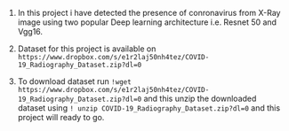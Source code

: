 1. In this project i have detected the presence of conronavirus from X-Ray image using two popular Deep learning architecture i.e. Resnet 50 and Vgg16.<br/>

2. Dataset for this project is available on ```https://www.dropbox.com/s/e1r2laj50nh4tez/COVID-19_Radiography_Dataset.zip?dl=0``` </b>

3. To download dataset run ```!wget https://www.dropbox.com/s/e1r2laj50nh4tez/COVID-19_Radiography_Dataset.zip?dl=0``` and this unzip the downloaded dataset using ```! unzip COVID-19_Radiography_Dataset.zip?dl=0```  and this project will ready to go.

